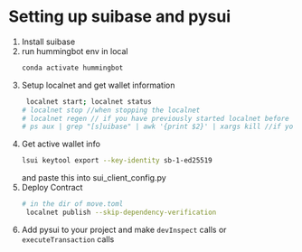# Setting up suibase and pysui

1. Install suibase
2. run hummingbot env in local
   ```bash
   conda activate hummingbot
   ```
4. Setup localnet and get wallet information
   ```bash
    localnet start; localnet status
   # localnet stop //when stopping the localnet 
   # localnet regen // if you have previously started localnet before
   # ps aux | grep "[s]uibase" | awk '{print $2}' | xargs kill //if you want to stop the daemon completely   
   ```
5. Get active wallet info
   ```bash
   lsui keytool export --key-identity sb-1-ed25519
   ```
   and paste this into sui_client_config.py
6. Deploy Contract
   ```bash
   # in the dir of move.toml
    localnet publish --skip-dependency-verification
   ```
7. Add pysui to your project and make `devInspect` calls or `executeTransaction` calls

